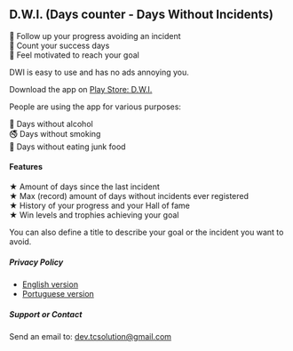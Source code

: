 ## D.W.I. (Days counter - Days Without Incidents)

🎯 Follow up your progress avoiding an incident  
💪 Count your success days  
🙌 Feel motivated to reach your goal  

DWI is easy to use and has no ads annoying you.  

Download the app on [Play Store: D.W.I.](https://play.google.com/store/apps/details?id=tech.tcsolution.dwi)  

People are using the app for various purposes:  

🍺 Days without alcohol  
🚭 Days without smoking  
🍔 Days without eating junk food  

#### Features  

★ Amount of days since the last incident  
★ Max (record) amount of days without incidents ever registered  
★ History of your progress and your Hall of fame  
★ Win levels and trophies achieving your goal  
 
You can also define a title to describe your goal or the incident you want to avoid.  

##### Privacy Policy

* [English version](/privacyPolicy/dwi-privacy_policy-en.md)  
* [Portuguese version](/privacyPolicy/dwi-privacy_policy-pt.md)

##### Support or Contact

Send an email to: [dev.tcsolution@gmail.com](mailto:dev.tcsolution@gmail.com)
